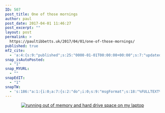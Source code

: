 ```yaml
---
ID: 507
post_title: One of those mornings
author: paul
post_date: 2017-04-01 11:46:27
post_excerpt: ""
layout: post
permalink: >
  https://paultibbetts.uk/2017/04/01/one-of-those-mornings/
published: true
mf2_cite:
  - 'a:4:{s:9:"published";s:25:"0000-01-01T00:00:00+00:00";s:7:"updated";s:25:"0000-01-01T00:00:00+00:00";s:8:"category";a:1:{i:0;s:0:"";}s:6:"author";a:0:{}}'
snap_isAutoPosted:
  - "1"
snap_MYURL:
  - ""
snapEdIT:
  - "1"
snapTW:
  - 's:186:"a:1:{i:0;a:7:{s:2:"do";i:0;s:9:"msgFormat";s:18:"%FULLTEXT% - %URL%";s:8:"attchImg";s:1:"1";s:9:"isAutoImg";s:1:"A";s:8:"imgToUse";s:0:"";s:9:"isAutoURL";s:1:"A";s:8:"urlToUse";s:0:"";}}";'
---
```

<a href="https://paultibbetts.uk/app/uploads/2017/04/IMG_A32F9263D8BC-1.jpeg" style="display:block;text-align:center"><img src="https://paultibbetts.uk/app/uploads/2017/04/IMG_A32F9263D8BC-1-450x600.jpeg" alt="running out of memory and hard drive space on my laptop" class="alignnone size-optimised wp-image-508"  /></a>